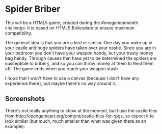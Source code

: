 # Spider Briber

This will be a HTML5 game, created during the #onegameamonth challenge.
It is based on HTML5 Boilerplate to ensure maximum compatibility.

The general idea is that you are a lord or similar. One day you wake up in your castle
and huge spiders have taken over your castle. Since you are in your bedroom you don't have
your weapon handy, but your trusty money bag handy.
Through causes that have yet to be determined the spiders are susceptible to bribery,
and so you can throw money at them to fend them off.
The game ends when you reach your weapon stash.

I hope that I won't have to use a canvas (because I don't have any experience there),
but maybe there's no way around it.

## Screenshots

There's not really anything to show at the moment, but I use the castle tiles from
http://opengameart.org/content/castle-tiles-for-rpgs, so expect it to look similar
(but much, much smaller than what was given there as an example).
